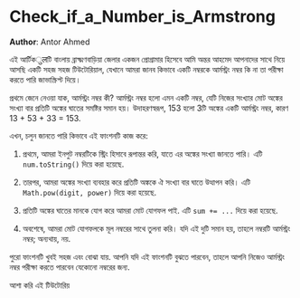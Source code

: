# Check_if_a_Number_is_Armstrong

**Author**: Antor Ahmed



এই আর্টিকुलটি বাংলায় ব্রাক্ষ্মণবাড়িয়া জেলার একজন প্রোগ্রামার হিসেবে আমি অন্তর আহমেদ আপনাদের সাথে নিয়ে আসছি একটি সহজ সহজ টিউটোরিয়াল, যেখানে আমরা জানব কিভাবে একটি নম্বরকে আর্মস্ট্রং নম্বর কি না তা পরীক্ষা করতে পারি জাভাস্ক্রিপ্ট দিয়ে।

প্রথমে জেনে নেওয়া যাক, আর্মস্ট্রং নম্বর কী? আর্মস্ট্রং নম্বর হলো এমন একটি নম্বর, যেটি নিজের সংখ্যার মোট অঙ্কের সংখ্যা বার প্রতিটি অঙ্কের ঘাতের সমষ্টির সমান হয়। উদাহরণস্বরূপ, 153 হলো 3টি অঙ্কের একটি আর্মস্ট্রং নম্বর, কারণ 13 + 53 + 33 = 153.

এখন, চলুন জানতে পারি কিভাবে এই ফাংশনটি কাজ করে:

1. প্রথমে, আমরা ইনপুট নম্বরটিকে স্ট্রিং হিসাবে রূপান্তর করি, যাতে এর অঙ্কের সংখ্যা জানতে পারি। এটি `num.toString()` দিয়ে করা হয়েছে.

2. তারপর, আমরা অঙ্কের সংখ্যা ব্যবহার করে প্রতিটি অঙ্ককে ঐ সংখ্যা বার ঘাতে উত্থাপন করি। এটি `Math.pow(digit, power)` দিয়ে করা হয়েছে.

3. প্রতিটি অঙ্কের ঘাতের মানকে যোগ করে আমরা মোট যোগফল পাই. এটি `sum += ...` দিয়ে করা হয়েছে.

4. অবশেষে, আমরা মোট যোগফলকে মূল নম্বরের সাথে তুলনা করি। যদি এই দুটি সমান হয়, তাহলে নম্বরটি আর্মস্ট্রং নম্বর; অন্যথায়, নয়.

পুরো ফাংশনটি খুবই সহজ এবং বোঝা যায়. আপনি যদি এই ফাংশনটি বুঝতে পারবেন, তাহলে আপনি নিজেও আর্মস্ট্রং নম্বর পরীক্ষা করতে পারবেন যেকোনো নম্বরের জন্য.

আশা করি এই টিউটোরিয়